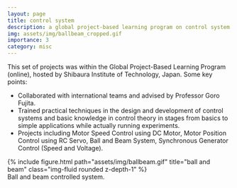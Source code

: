 ```yaml
---
layout: page
title: control system
description: a global project-based learning program on control system design
img: assets/img/ballbeam_cropped.gif
importance: 3
category: misc
---
```


This set of projects was within the Global Project-Based Learning Program (online), hosted by Shibaura Institute of Technology, Japan. Some key points:
- Collaborated with international teams and advised by Professor Goro Fujita.
- Trained practical techniques in the design and development of control systems and basic knowledge in control theory in stages from basics to simple applications while actually running experiments.
- Projects including Motor Speed Control using DC Motor, Motor Position Control using RC Servo, Ball and Beam System, Synchronous Generator Control (Speed and Voltage).

<div class="row justify-content-sm-center">
    <div class="col-sm-6 mt-3 mt-md-0">
        {% include figure.html path="assets/img/ballbeam.gif" title="ball and beam" class="img-fluid rounded z-depth-1" %}
    </div>
</div>
<div class="caption">
    Ball and beam controlled system.
</div>